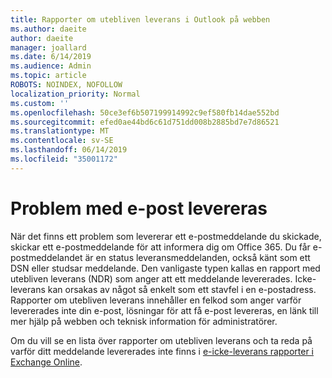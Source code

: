 ```yaml
---
title: Rapporter om utebliven leverans i Outlook på webben
ms.author: daeite
author: daeite
manager: joallard
ms.date: 6/14/2019
ms.audience: Admin
ms.topic: article
ROBOTS: NOINDEX, NOFOLLOW
localization_priority: Normal
ms.custom: ''
ms.openlocfilehash: 50ce3ef6b507199914992c9ef580fb14dae552bd
ms.sourcegitcommit: efed0ae44bd6c61d751dd008b2885bd7e7d86521
ms.translationtype: MT
ms.contentlocale: sv-SE
ms.lasthandoff: 06/14/2019
ms.locfileid: "35001172"
---
```

# <a name="issues-with-email-delivery"></a>Problem med e-post levereras

När det finns ett problem som levererar ett e-postmeddelande du skickade, skickar ett e-postmeddelande för att informera dig om Office 365. Du får e-postmeddelandet är en status leveransmeddelanden, också känt som ett DSN eller studsar meddelande. Den vanligaste typen kallas en rapport med utebliven leverans (NDR) som anger att ett meddelande levererades. Icke-leverans kan orsakas av något så enkelt som ett stavfel i en e-postadress. Rapporter om utebliven leverans innehåller en felkod som anger varför levererades inte din e-post, lösningar för att få e-post levereras, en länk till mer hjälp på webben och teknisk information för administratörer.

Om du vill se en lista över rapporter om utebliven leverans och ta reda på varför ditt meddelande levererades inte finns i [e-icke-leverans rapporter i Exchange Online](https://docs.microsoft.com/exchange/mail-flow-best-practices/non-delivery-reports-in-exchange-online/non-delivery-reports-in-exchange-online).